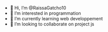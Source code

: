 - 👋 Hi, I’m @RaissaGatcho10
- 👀 I’m interested in programmation
- 🌱 I’m currently learning web developpement
- 💞️ I’m looking to collaborate on project js

<!---
RaissaGatcho10/RaissaGatcho10 is a ✨ special ✨ repository because its `README.md` (this file) appears on your GitHub profile.
You can click the Preview link to take a look at your changes.
--->
